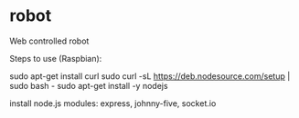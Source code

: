 # robot
Web controlled robot

Steps to use (Raspbian):

sudo apt-get install curl
sudo curl -sL https://deb.nodesource.com/setup | sudo bash -
sudo apt-get install -y nodejs

install node.js modules:
express, johnny-five, socket.io

